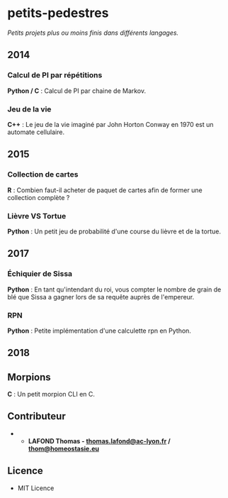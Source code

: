 # petits-pedestres

*Petits projets plus ou moins finis dans différents langages.*


## 2014 

### Calcul de PI par répétitions

**Python / C** : Calcul de PI par chaine de Markov.

### Jeu de la vie

**C++** : Le jeu de la vie imaginé par John Horton Conway en 1970 est un automate cellulaire.

## 2015

### Collection de cartes

**R** : Combien faut-il acheter de paquet de cartes afin de former une collection complète ?

### Lièvre VS Tortue

**Python** : Un petit jeu de probabilité d'une course du lièvre et de la tortue.

## 2017

### Échiquier de Sissa

**Python** : En tant qu'intendant du roi, vous compter le nombre de grain de blé que Sissa a gagner lors de sa requête auprès de l'empereur.

### RPN

**Python** : Petite implémentation d'une calculette rpn en Python.

## 2018

## Morpions

**C** : Un petit morpion CLI en C.


## Contributeur

* - **LAFOND Thomas - thomas.lafond@ac-lyon.fr / thom@homeostasie.eu**


## Licence

- MIT Licence




 

